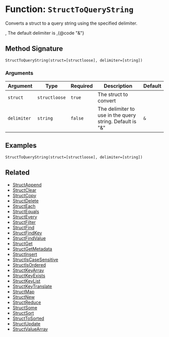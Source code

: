 [comment]: # (Note: This documentation is generated dynamically in the build process.  To modify the contents, change the javadoc on the _invoke method of the BIF class)

# Function: `StructToQueryString`

Converts a struct to a query string using the specified delimiter.

<p>,
 The default delimiter is ,{@code "&"}

## Method Signature

```
StructToQueryString(struct=[structloose], delimiter=[string])
```

### Arguments


| Argument | Type | Required | Description | Default |
|----------|------|----------|-------------|---------|
| `struct` | `structloose` | `true` | The struct to convert |  |
| `delimiter` | `string` | `false` | The delimiter to use in the query string. Default is "&" | `&` |

## Examples

```
StructToQueryString(struct=[structloose], delimiter=[string])
```

## Related

  * [StructAppend](./StructAppend.md)
  * [StructClear](./StructClear.md)
  * [StructCopy](./StructCopy.md)
  * [StructDelete](./StructDelete.md)
  * [StructEach](./StructEach.md)
  * [StructEquals](./StructEquals.md)
  * [StructEvery](./StructEvery.md)
  * [StructFilter](./StructFilter.md)
  * [StructFind](./StructFind.md)
  * [StructFindKey](./StructFindKey.md)
  * [StructFindValue](./StructFindValue.md)
  * [StructGet](./StructGet.md)
  * [StructGetMetadata](./StructGetMetadata.md)
  * [StructInsert](./StructInsert.md)
  * [StructIsCaseSensitive](./StructIsCaseSensitive.md)
  * [StructIsOrdered](./StructIsOrdered.md)
  * [StructKeyArray](./StructKeyArray.md)
  * [StructKeyExists](./StructKeyExists.md)
  * [StructKeyList](./StructKeyList.md)
  * [StructKeyTranslate](./StructKeyTranslate.md)
  * [StructMap](./StructMap.md)
  * [StructNew](./StructNew.md)
  * [StructReduce](./StructReduce.md)
  * [StructSome](./StructSome.md)
  * [StructSort](./StructSort.md)
  * [StructToSorted](./StructToSorted.md)
  * [StructUpdate](./StructUpdate.md)
  * [StructValueArray](./StructValueArray.md)

